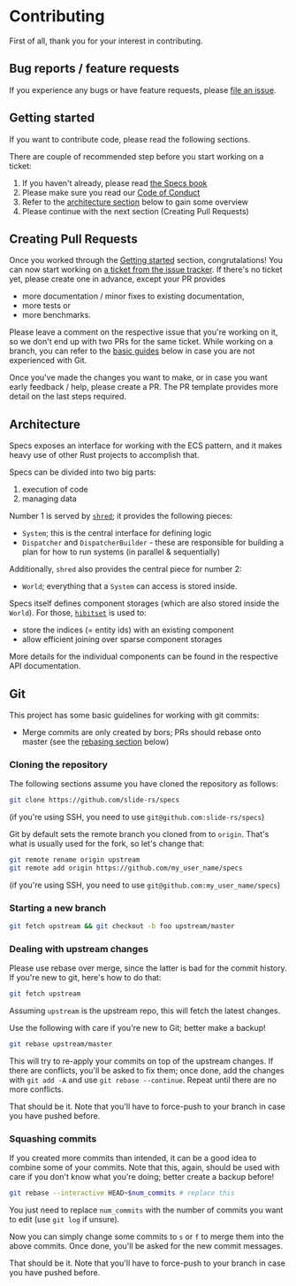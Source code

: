 # Contributing

First of all, thank you for your interest in contributing.

## Bug reports / feature requests

If you experience any bugs or have feature requests, please [file an issue].

[file an issue]: https://github.com/slide-rs/specs/issues/new

## Getting started

If you want to contribute code, please read the following sections.

There are couple of recommended step before you start working on a ticket:

1. If you haven't already, please read [the Specs book](https://slide-rs.github.io/specs/)
2. Please make sure you read our [Code of Conduct](CODE_OF_CONDUCT.md)
3. Refer to the [architecture section](#architecture) below to gain some overview
4. Please continue with the next section (Creating Pull Requests)

## Creating Pull Requests

Once you worked through the [Getting started](#getting-started) section, congrutalations! You can
now start working on [a ticket from the issue tracker][tick]. If there's no ticket yet, please
create one in advance, except your PR provides

* more documentation / minor fixes to existing documentation,
* more tests or
* more benchmarks.

[tick]: https://github.com/slide-rs/specs/issues?q=is%3Aissue+is%3Aopen+sort%3Aupdated-desc

Please leave a comment on the respective issue that you're working on it, so we don't end up
with two PRs for the same ticket. While working on a branch, you can refer to the [basic guides]
below in case you are not experienced with Git.

[basic guides]: #git

Once you've made the changes you want to make, or in case you want early feedback / help,
please create a PR. The PR template provides more detail on the last steps required.

## Architecture

Specs exposes an interface for working with the ECS pattern, and it makes heavy use of other
Rust projects to accomplish that.

Specs can be divided into two big parts:

1. execution of code
2. managing data

Number 1 is served by [`shred`](https://github.com/slide-rs/shred); it provides the following pieces:

* `System`; this is the central interface for defining logic
* `Dispatcher` and `DispatcherBuilder` - these are responsible for building a plan for how to run systems
  (in parallel & sequentially)

Additionally, `shred` also provides the central piece for number 2:

* `World`; everything that a `System` can access is stored inside.

Specs itself defines component storages (which are also stored inside the `World`).
For those, [`hibitset`](https://github.com/slide-rs/hibitset/) is used to:

* store the indices (= entity ids) with an existing component
* allow efficient joining over sparse component storages

More details for the individual components can be found in the respective API documentation.

## Git

This project has some basic guidelines for working with git commits:

* Merge commits are only created by bors; PRs should rebase onto master
  (see the [rebasing section](#dealing-with-upstream-changes) below)

### Cloning the repository

The following sections assume you have cloned the repository as follows:

```sh
git clone https://github.com/slide-rs/specs
```

(if you're using SSH, you need to use `git@github.com:slide-rs/specs`)

Git by default sets the remote branch you cloned from to `origin`. That's what
is usually used for the fork, so let's change that:

```sh
git remote rename origin upstream
git remote add origin https://github.com/my_user_name/specs
```

(if you're using SSH, you need to use `git@github.com:my_user_name/specs`)

### Starting a new branch

```sh
git fetch upstream && git checkout -b foo upstream/master
```

### Dealing with upstream changes

Please use rebase over merge, since the latter is bad for the commit history.
If you're new to git, here's how to do that:

```sh
git fetch upstream
```

Assuming `upstream` is the upstream repo, this will fetch the latest changes.

Use the following with care if you're new to Git; better make a backup!

```sh
git rebase upstream/master
```

This will try to re-apply your commits on top of the upstream changes. If there
are conflicts, you'll be asked to fix them; once done, add the changes with
`git add -A` and use `git rebase --continue`. Repeat until there are no more
conflicts.

That should be it. Note that you'll have to force-push to your branch in case
you have pushed before.

### Squashing commits

If you created more commits than intended, it can be a good idea to combine some
of your commits. Note that this, again, should be used with care if you don't
know what you're doing; better create a backup before!

```sh
git rebase --interactive HEAD~$num_commits # replace this
```

You just need to replace `num_commits` with the number of commits you want to
edit (use `git log` if unsure).

Now you can simply change some commits to `s` or `f` to merge them into the
above commits. Once done, you'll be asked for the new commit messages.

That should be it. Note that you'll have to force-push to your branch in case
you have pushed before.
